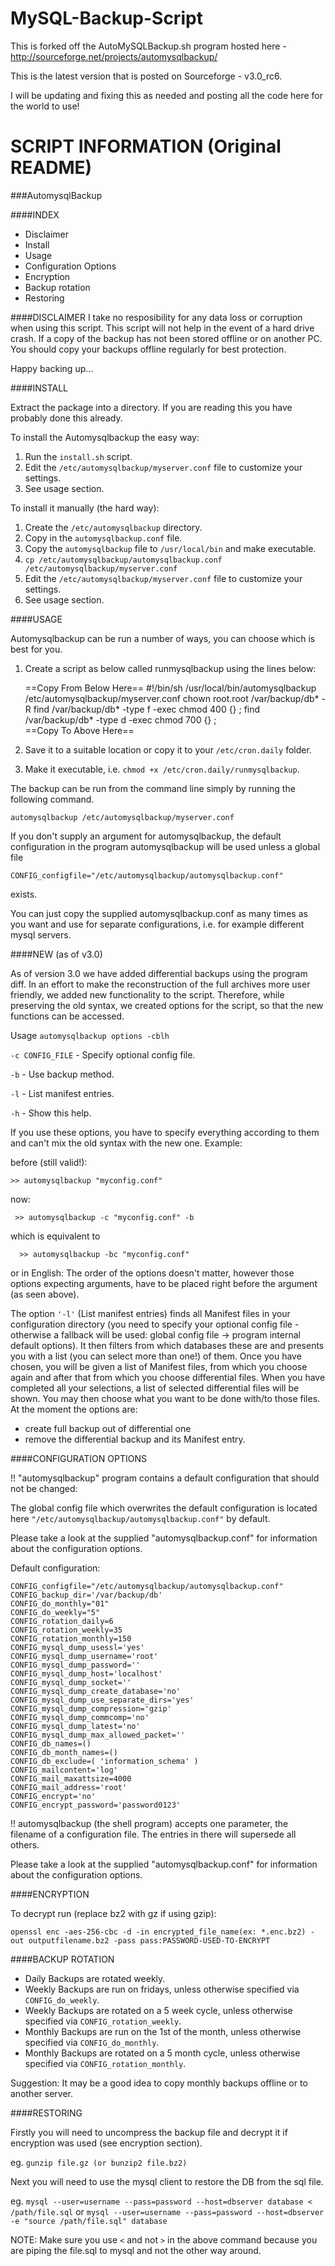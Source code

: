 MySQL-Backup-Script
===================

This is forked off the AutoMySQLBackup.sh program hosted here - http://sourceforge.net/projects/automysqlbackup/

This is the latest version that is posted on Sourceforge - v3.0_rc6.

I will be updating and fixing this as needed and posting all the code here for the world to use!

SCRIPT INFORMATION (Original README)
====================================

###AutomysqlBackup

####INDEX
* Disclaimer
* Install
* Usage
* Configuration Options
* Encryption
* Backup rotation
* Restoring

####DISCLAIMER
I take no resposibility for any data loss or corruption when using this script.
This script will not help in the event of a hard drive crash. If a copy of the
backup has not been stored offline or on another PC. You should copy your backups
offline regularly for best protection.

Happy backing up...

####INSTALL

Extract the package into a directory. If you are reading this you have probably done
this already.

To install the Automysqlbackup the easy way:

1. Run the `install.sh` script.
2. Edit the `/etc/automysqlbackup/myserver.conf` file to customize your settings.
3. See usage section.

To install it manually (the hard way):

1. Create the `/etc/automysqlbackup` directory.
2. Copy in the `automysqlbackup.conf` file.
3. Copy the `automysqlbackup` file to `/usr/local/bin` and make executable.
4. `cp /etc/automysqlbackup/automysqlbackup.conf /etc/automysqlbackup/myserver.conf`
5. Edit the `/etc/automysqlbackup/myserver.conf` file to customize your settings.
6. See usage section.

####USAGE

Automysqlbackup can be run a number of ways, you can choose which is best for you.

1. Create a script as below called runmysqlbackup using the lines below:

    ==Copy From Below Here==
    #!/bin/sh
    /usr/local/bin/automysqlbackup /etc/automysqlbackup/myserver.conf 
    chown root.root /var/backup/db* -R
    find /var/backup/db* -type f -exec chmod 400 {} \;
    find /var/backup/db* -type d -exec chmod 700 {} \;  
    ==Copy To Above Here==
 
2. Save it to a suitable location or copy it to your `/etc/cron.daily` folder. 
3. Make it executable, i.e. `chmod +x /etc/cron.daily/runmysqlbackup`.

The backup can be run from the command line simply by running the following command.

  `automysqlbackup /etc/automysqlbackup/myserver.conf`

If you don't supply an argument for automysqlbackup, the default configuration
in the program automysqlbackup will be used unless a global file

 `CONFIG_configfile="/etc/automysqlbackup/automysqlbackup.conf"`

exists.

You can just copy the supplied automysqlbackup.conf as many times as you want
and use for separate configurations, i.e. for example different mysql servers.

####NEW (as of v3.0)

As of version 3.0 we have added differential backups using the program diff. In an
effort to make the reconstruction of the full archives more user friendly, we
added new functionality to the script. Therefore, while preserving the old syntax,
we created options for the script, so that the new functions can be accessed.

Usage `automysqlbackup options -cblh`

`-c CONFIG_FILE` -  Specify optional config file.

``-b`` - Use backup method.

`-l` - List manifest entries.

`-h` - Show this help.

If you use these options, you have to specify everything according to them and can't
mix the old syntax with the new one. Example:

before (still valid!):

  `>> automysqlbackup "myconfig.conf"`

now:

` >> automysqlbackup -c "myconfig.conf" -b`

which is equivalent to

`  >> automysqlbackup -bc "myconfig.conf"`

or in English: The order of the options doesn't matter, however those options expecting
arguments, have to be placed right before the argument (as seen above).

The option `'-l'` (List manifest entries) finds all Manifest files in your configuration
directory (you need to specify your optional config file - otherwise a fallback will be
used: global config file -> program internal default options). It then filters from which
databases these are and presents you with a list (you can select more than one!) of them.
Once you have chosen, you will be given a list of Manifest files, from which you choose
again and after that from which you choose differential files. When you have completed
all your selections, a list of selected differential files will be shown. You may then
choose what you want to be done with/to those files. At the moment the options are:

- create full backup out of differential one
- remove the differential backup and its Manifest entry.

####CONFIGURATION OPTIONS

!! "automysqlbackup" program contains a default configuration that should not be changed:

The global config file which overwrites the default configuration is located here
`"/etc/automysqlbackup/automysqlbackup.conf"` by default.

Please take a look at the supplied "automysqlbackup.conf" for information about the configuration options.

Default configuration:

    CONFIG_configfile="/etc/automysqlbackup/automysqlbackup.conf"
    CONFIG_backup_dir='/var/backup/db'
    CONFIG_do_monthly="01"
    CONFIG_do_weekly="5"
    CONFIG_rotation_daily=6
    CONFIG_rotation_weekly=35
    CONFIG_rotation_monthly=150
    CONFIG_mysql_dump_usessl='yes'
    CONFIG_mysql_dump_username='root'
    CONFIG_mysql_dump_password=''
    CONFIG_mysql_dump_host='localhost'
    CONFIG_mysql_dump_socket=''
    CONFIG_mysql_dump_create_database='no'
    CONFIG_mysql_dump_use_separate_dirs='yes'
    CONFIG_mysql_dump_compression='gzip'
    CONFIG_mysql_dump_commcomp='no'
    CONFIG_mysql_dump_latest='no'
    CONFIG_mysql_dump_max_allowed_packet=''
    CONFIG_db_names=()
    CONFIG_db_month_names=()
    CONFIG_db_exclude=( 'information_schema' )
    CONFIG_mailcontent='log'
    CONFIG_mail_maxattsize=4000
    CONFIG_mail_address='root'
    CONFIG_encrypt='no'
    CONFIG_encrypt_password='password0123'

!! automysqlbackup (the shell program) accepts one parameter, the filename of a configuration file. The entries in there will supersede all others.

Please take a look at the supplied "automysqlbackup.conf" for information about the configuration options.

####ENCRYPTION

To decrypt run (replace bz2 with gz if using gzip):

`openssl enc -aes-256-cbc -d -in encrypted_file_name(ex: *.enc.bz2) -out outputfilename.bz2 -pass pass:PASSWORD-USED-TO-ENCRYPT`

####BACKUP ROTATION

* Daily Backups are rotated weekly.
* Weekly Backups are run on fridays, unless otherwise specified via `CONFIG_do_weekly`.
* Weekly Backups are rotated on a 5 week cycle, unless otherwise specified via `CONFIG_rotation_weekly`.
* Monthly Backups are run on the 1st of the month, unless otherwise specified via `CONFIG_do_monthly`.
* Monthly Backups are rotated on a 5 month cycle, unless otherwise specified via `CONFIG_rotation_monthly`.

Suggestion: It may be a good idea to copy monthly backups offline or to another server.

####RESTORING

Firstly you will need to uncompress the backup file and decrypt it if encryption was used (see encryption section).

eg.
`gunzip file.gz (or bunzip2 file.bz2)`

Next you will need to use the mysql client to restore the DB from the sql file.

eg.
  `mysql --user=username --pass=password --host=dbserver database < /path/file.sql`
or
  `mysql --user=username --pass=password --host=dbserver -e "source /path/file.sql" database`

NOTE: Make sure you use `<` and not `>` in the above command because you are piping the file.sql to mysql and not the other way around.
